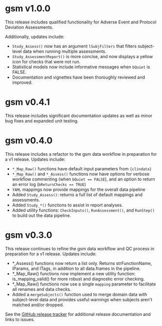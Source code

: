 # gsm v1.0.0

This release includes qualified functionality for Adverse Event and Protocol Deviation Assessments. 

Additionally, updates include:
- `Study_Assess()` now has an argument `lSubjFilters` that filters subject-level data when running multiple assessments.
- `Study_AssessmentReport()` is more concise, and now displays a yellow icon for checks that were not run.
- Statistical models now include informative messages when `bQuiet` is FALSE. 
- Documentation and vignettes have been thoroughly reviewed and improved. 

# gsm v0.4.1

This release includes significant documentation updates as well as minor bug fixes and expanded unit testing.

# gsm v0.4.0

This release includes a refactor to the gsm data workflow in preparation for a v1 release. Updates include:

- `*_Map_Raw()` functions have default input parameters from `{clindata}`
- `*_Map_Raw()` and `*_Assess()` functions now have options for verbose workflow commenting (when `bQuiet == FALSE`), and an option to return an error log (`bReturnChecks == TRUE`)
- `YAML` mappings now provide mappings for the overall data pipeline
- Added `Study_Assess()`: returns a full list of default mappings and assessments.
- Added `Study_*()` functions to assist in report analyses.
- Added  utility functions: `CheckInputs()`, `RunAssessment()`, and `RunStep()` to build out the data pipeline.


# gsm v0.3.0

This release continues to refine the gsm data workflow and QC process in preparation for a v1 release. Updates include: 

- *_Assess() functions now return a list only. Returns strFunctionName, lParams, and lTags, in addition to all data.frames in the pipeline.
- *_Map_Raw() functions now implement a new utility function: is_mapping_valid() for more robust and diagnostic error checking.
- *_Map_Raw() functions now use a single `mapping` parameter to facilitate all renames and data checks.
- Added a `mergeSubjects()` function used to merge domain data with subject-level data and provides useful warnings when subjects aren't matched and/or dropped.

See the [GitHub release tracker](https://github.com/Gilead-BioStats/gsm/releases) for additional release documentation and links to issues. 
